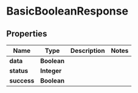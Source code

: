 

# BasicBooleanResponse


## Properties

| Name | Type | Description | Notes |
|------------ | ------------- | ------------- | -------------|
|**data** | **Boolean** |  |  |
|**status** | **Integer** |  |  |
|**success** | **Boolean** |  |  |



